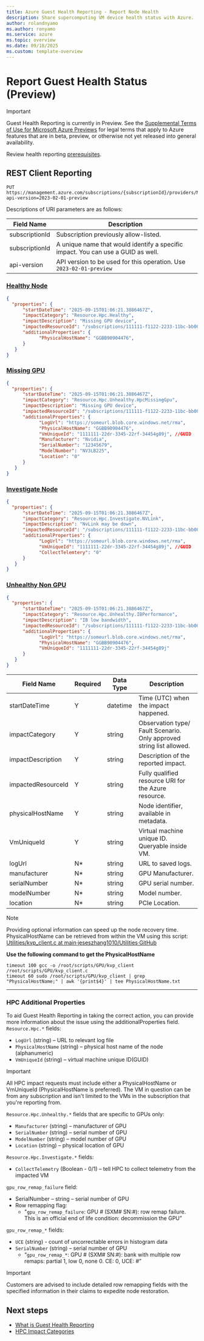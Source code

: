 ```yaml
---
title: Azure Guest Health Reporting - Report Node Health 
description: Share supercomputing VM device health status with Azure. 
author: rolandnyamo 
ms.author: ronyamo 
ms.service: azure 
ms.topic: overview 
ms.date: 09/18/2025 
ms.custom: template-overview 
---
```


# Report Guest Health Status (Preview)
> [!IMPORTANT]
> Guest Health Reporting is currently in Preview. See the [Supplemental Terms of Use for Microsoft Azure Previews](https://azure.microsoft.com/support/legal/preview-supplemental-terms/) for legal terms that apply to Azure features that are in beta, preview, or otherwise not yet released into general availability.

Review health reporting [prerequisites](guest-health-overview.md#onboarding-process).

## REST Client Reporting
```
PUT https://management.azure.com/subscriptions/{subscriptionId}/providers/Microsoft.Impact/workloadImpacts/{workloadImpactName}?api-version=2023-02-01-preview
```
Descriptions of URI parameters are as follows:

| **Field Name**       | **Description**       |
|---------------------|--------------------|
| subscriptionId  | Subscription previously allow-listed. |
| subscriptionId   | A unique name that would identify a specific impact. You can use a GUID as well.  |
| api-version   | API version to be used for this operation. Use `2023-02-01-preview`   |

### [Healthy Node](#tab/healthy/)

```json
{
  "properties": {
      "startDateTime": "2025-09-15T01:06:21.3886467Z",
      "impactCategory": "Resource.Hpc.Healthy",
      "impactDescription": "Missing GPU device",
      "impactedResourceId": "/subscriptions/111111-f1122-2233-11bc-bb00123/resourceGroups/<rg_name>/providers/Microsoft.Compute/virtualMachines/<vm_name>",
      "additionalProperties": {
            "PhysicalHostName": "GGBB90904476",
      }
   }
}

```

### [Missing GPU](#tab/missingGPU/)

```json
{
  "properties": {
      "startDateTime": "2025-09-15T01:06:21.3886467Z",
      "impactCategory": "Resource.Hpc.Unhealthy.HpcMissingGpu",
      "impactDescription": "Missing GPU device",
      "impactedResourceId": "/subscriptions/111111-f1122-2233-11bc-bb00123/resourceGroups/<rg_name>/providers/Microsoft.Compute/virtualMachines/<vm_name>",
      "additionalProperties": {
            "LogUrl": "https://someurl.blob.core.windows.net/rma",
            "PhysicalHostName": "GGBB90904476",
            "VmUniqueId": "1111111-22dr-3345-22rf-34454g89j", //GUID
            "Manufacturer": "Nvidia",
            "SerialNumber": "12345679",
            "ModelNumber": "NV3LB225",
            "Location": "0"
      }
   }
}

```

### [Investigate Node](#tab/investigate/)

```json
{
  "properties": {
      "startDateTime": "2025-09-15T01:06:21.3886467Z",
      "impactCategory": "Resource.Hpc.Investigate.NVLink",
      "impactDescription": "NvLink may be down",
      "impactedResourceId": "/subscriptions/111111-f1122-2233-11bc-bb00123/resourceGroups/<rg_name>/providers/Microsoft.Compute/virtualMachines/<vm_name>",
      "additionalProperties": {
            "LogUrl": "https://someurl.blob.core.windows.net/rma",
            "VmUniqueId": "1111111-22dr-3345-22rf-34454g89j", //GUID
            "CollectTelemtery": "0"
      }
   }
}

```

### [Unhealthy Non GPU](#tab/unhealthynongpu/)

```json
{
  "properties": {
      "startDateTime": "2025-09-15T01:06:21.3886467Z",
      "impactCategory": "Resource.Hpc.Unhealthy.IBPerformance",
      "impactDescription": "IB low bandwidth",
      "impactedResourceId": "/subscriptions/111111-f1122-2233-11bc-bb00123/resourceGroups/<rg_name>/providers/Microsoft.Compute/virtualMachines/<vm_name>",
      "additionalProperties": {
            "LogUrl": "https://someurl.blob.core.windows.net/rma",
            "PhysicalHostName": "GGBB90904476",
            "VmUniqueId": "1111111-22dr-3345-22rf-34454g89j"
      }
   }
}

```


| **Field Name**       | **Required** | **Data Type** | **Description**                                                                 |
|-----------------------|--------------|---------------|---------------------------------------------------------------------------------|
| startDateTime         | Y            | datetime      | Time (UTC) when the impact happened.                                           |
| impactCategory        | Y            | string        | Observation type/ Fault Scenario. Only approved string list allowed.           |
| impactDescription     | Y            | string        | Description of the reported impact.                                            |
| impactedResourceId    | Y            | string        | Fully qualified resource URI for the Azure resource.                             |
| physicalHostName      | Y            | string        | Node identifier, available in metadata.                                        |
| VmUniqueId            | Y            | string        | Virtual machine unique ID. Queryable inside VM.                                |
| logUrl                | N*           | string        | URL to saved logs.                                                             |
| manufacturer          | N*           | string        | GPU Manufacturer.                                                              |
| serialNumber          | N*           | string        | GPU serial number.                                                             |
| modelNumber           | N*           | string        | Model number.                                                                  |
| location              | N*           | string        | PCIe Location.                                                                 |

>[!NOTE]
> Providing optional information can speed up the node recovery time.
> PhysicalHostName can be retrieved from within the VM using this script: [Utilities/kvp_client.c at main·jeseszhang1010/Utilities·GitHub](https://github.com/jeseszhang1010/Utilities/blob/main/kvp_client.c)

**Use the following command to get the PhysicalHostName**
```shell
timeout 100 gcc -o /root/scripts/GPU/kvp_client /root/scripts/GPU/kvp_client.c
timeout 60 sudo /root/scripts/GPU/kvp_client | grep "PhysicalHostName;" | awk '{print$4}' | tee PhysicalHostName.txt
```
---

### HPC Additional Properties

To aid Guest Health Reporting in taking the correct action, you can provide more information about the issue using the additionalProperties field. <br>
`Resource.Hpc.*` fields:
* `LogUrl` (string) – URL to relevant log file
* `PhysicalHostName` (string) – physical host name of the node (alphanumeric)
* `VmUniqueId` (string) – virtual machine unique ID(GUID)

> [!IMPORTANT]
> All HPC impact requests must include either a PhysicalHostName or VmUniqueId (PhysicalHostName is preferred). The VM in question can be from any subscription and isn't limited to the VMs in the subscription that you're reporting from.

`Resource.Hpc.Unhealthy.*` fields that are specific to GPUs only:
* `Manufacturer` (string) – manufacturer of GPU
* `SerialNumber` (string) – serial number of GPU
* `ModelNumber` (string) – model number of GPU
* `Location` (string) – physical location of GPU

`Resource.Hpc.Investigate.*` fields:
* `CollectTelemetry` (Boolean - 0/1) – tell HPC to collect telemetry from the impacted VM

`gpu_row_remap_failure` field:
* SerialNumber – string – serial number of GPU
* Row remapping flag:
    * "`gpu_row_remap_failure`: GPU # (SXM# SN:#): row remap failure. This is an official end of life condition: decommission the GPU”

`gpu_row_remap_*` fields:
* `UCE` (string) - count of uncorrectable errors in histogram data
* `SerialNumber` (string) – serial number of GPU
    * “`gpu_row_remap_*`: GPU # (SXM# SN:#): bank with multiple row remaps: partial 1, low 0, none 0. CE: 0, UCE: #”

> [!IMPORTANT]
> Customers are advised to include detailed row remapping fields with the specified information in their claims to expedite node restoration.


## Next steps
* [What is Guest Health Reporting](guest-health-overview.md)
* [HPC Impact Categories](guest-health-impact-categories.md)
